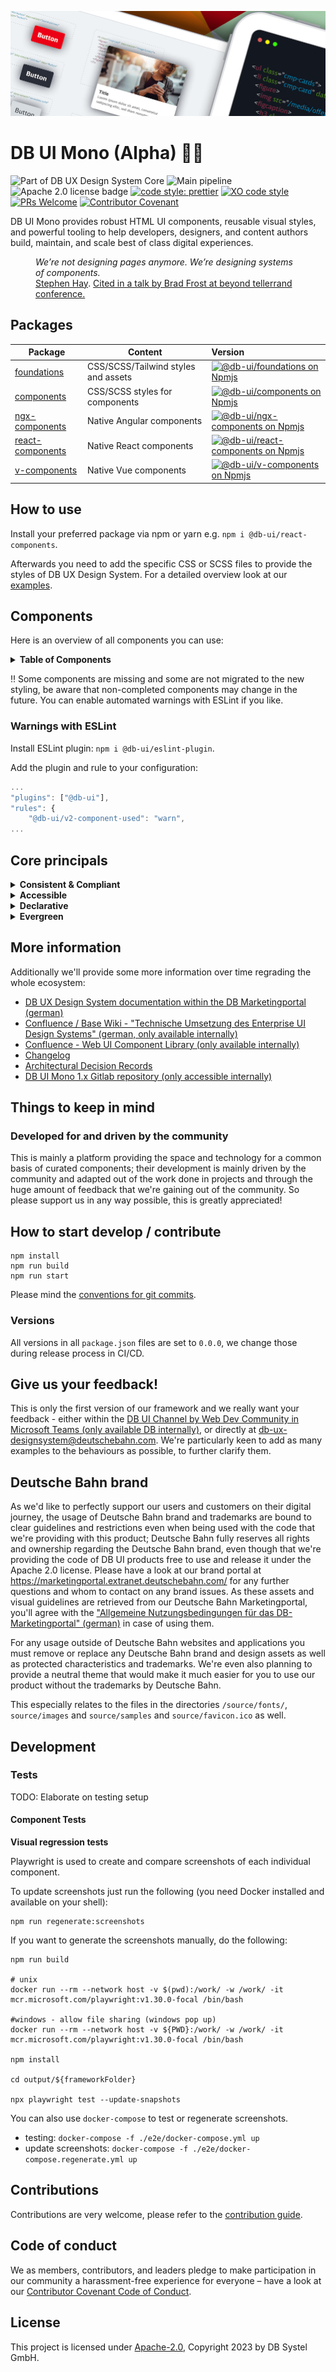 <!-- markdownlint-configure-file { "MD013": false, "MD041":false } -->
<!-- markdownlint-disable MD033 MD010 -->

<img src="docs/images/header_image_0.guetzli.jpg" alt="" srcset="docs/images/header_image_0.guetzli.2x.jpg 2x, docs/images/header_image_0.guetzli.3x.jpg 3x"> <!-- width="830" height="276" //-->

# DB UI Mono (Alpha) 🚂💖

![Part of DB UX Design System Core](https://img.shields.io/badge/Part%20of-DB%20UX%20Design%20System%20Core-d7dce1.svg)
![Main pipeline](https://github.com/db-ui/mono/actions/workflows/default.yml/badge.svg)
![Apache 2.0 license badge](https://img.shields.io/badge/License-Apache_2.0-blue.svg)
[![code style: prettier](https://img.shields.io/badge/code_style-prettier-ff69b4.svg?style=flat-square)](https://github.com/prettier/prettier)
[![XO code style](https://img.shields.io/badge/code_style-XO-5ed9c7.svg)](https://github.com/xojs/xo)
[![PRs Welcome](https://img.shields.io/badge/PRs-welcome-brightgreen.svg?style=flat-square)](http://makeapullrequest.com)
[![Contributor Covenant](https://img.shields.io/badge/Contributor%20Covenant-2.0-4baaaa.svg)](CODE-OF-CONDUCT.md)

DB UI Mono provides robust HTML UI components, reusable visual styles, and powerful tooling to help developers,
designers, and content authors build, maintain, and scale best of class digital experiences.

<figure>
	<cite>We’re not designing pages anymore. We’re designing systems of components.</cite>
	<figcaption><a href="https://bradfrost.com/blog/post/bdconf-stephen-hay-presents-responsive-design-workflow/" target="_blank" rel="noopener noreferrer">Stephen Hay</a>. <a href="https://vimeo.com/67476280" title="Brad Frosts at beyond tellerrand conference regarding Atomic Design" target="_blank" rel="noopener noreferrer">Cited in a talk by Brad Frost at beyond tellerrand conference.</a></figcaption>
</figure>

## Packages

| Package                             | Content                             | Version                                                                                                                                                                                                                                                                                  |
| ----------------------------------- | ----------------------------------- | :--------------------------------------------------------------------------------------------------------------------------------------------------------------------------------------------------------------------------------------------------------------------------------------- |
| [foundations](packages/foundations) | CSS/SCSS/Tailwind styles and assets | [![@db-ui/foundations on Npmjs](https://img.shields.io/badge/dynamic/json?url=https%3A%2F%2Fapi.github.com%2Frepos%2Fdb-ui%2Fmono%2Freleases%2Flatest&query=%24.tag_name&label=npm&color=ed1c24 "npm version")](https://npmjs.com/package/@db-ui/foundations "DB UI – on NPM")           |
| [components](packages/components)   | CSS/SCSS styles for components      | [![@db-ui/components on Npmjs](https://img.shields.io/badge/dynamic/json?url=https%3A%2F%2Fapi.github.com%2Frepos%2Fdb-ui%2Fmono%2Freleases%2Flatest&query=%24.tag_name&label=npm&color=ed1c24 "npm version")](https://npmjs.com/package/@db-ui/components "DB UI – on NPM")             |
| [ngx-components](output/angular)    | Native Angular components           | [![@db-ui/ngx-components on Npmjs](https://img.shields.io/badge/dynamic/json?url=https%3A%2F%2Fapi.github.com%2Frepos%2Fdb-ui%2Fmono%2Freleases%2Flatest&query=%24.tag_name&label=npm&color=ed1c24 "npm version")](https://npmjs.com/package/@db-ui/ngx-components "DB UI – on NPM")     |
| [react-components](output/react)    | Native React components             | [![@db-ui/react-components on Npmjs](https://img.shields.io/badge/dynamic/json?url=https%3A%2F%2Fapi.github.com%2Frepos%2Fdb-ui%2Fmono%2Freleases%2Flatest&query=%24.tag_name&label=npm&color=ed1c24 "npm version")](https://npmjs.com/package/@db-ui/react-components "DB UI – on NPM") |
| [v-components](output/vue/vue3)     | Native Vue components               | [![@db-ui/v-components on Npmjs](https://img.shields.io/badge/dynamic/json?url=https%3A%2F%2Fapi.github.com%2Frepos%2Fdb-ui%2Fmono%2Freleases%2Flatest&query=%24.tag_name&label=npm&color=ed1c24 "npm version")](https://npmjs.com/package/@db-ui/v-components "DB UI – on NPM")         |

## How to use

Install your preferred package via npm or yarn e.g. `npm i @db-ui/react-components`.

Afterwards you need to add the specific CSS or SCSS files to provide the styles of DB UX Design System.
For a detailed overview look at our [examples](https://github.com/db-ui/examples).

## Components

Here is an overview of all components you can use:

<details>
  <summary><strong>Table of Components</strong></summary>

| Name                                                                                          | Category          | Status | Planned for beta |
| --------------------------------------------------------------------------------------------- | ----------------- | :----: | :--------------: |
| [Accordion](https://db-ui.github.io/mono/review/main/components/alert/overview)               | 04 - Data-Display | Alpha  |        ✅        |
| [Alert](https://db-ui.github.io/mono/review/main/components/alert/overview)                   | 05 - Feedback     |  Beta  |        ✅        |
| Avatar                                                                                        | 04 - Data-Display |   ❌   |        ❌        |
| Backdrop                                                                                      | 06 - Utility      |   ❌   |        ✅        |
| [Badge](https://db-ui.github.io/mono/review/main/components/alert/overview)                   | 05 - Feedback     | Alpha  |        ✅        |
| Bottom-Navigation                                                                             | 02 - Action       |   ❌   |        ❌        |
| Breadcrumbs                                                                                   | 02 - Action       |   ❌   |        ✅        |
| [Brand](https://db-ui.github.io/mono/review/main/components/brand/overview)                   | 04 - Data-Display |  Beta  |        ✅        |
| [Button](https://db-ui.github.io/mono/review/main/components/button/overview)                 | 02 - Action       | Alpha  |        ✅        |
| Button-Group                                                                                  | 02 - Action       |   ❌   |        ❌        |
| [Card](https://db-ui.github.io/mono/review/main/components/card/overview)                     | 01 - Layout       | Alpha  |        ✅        |
| Carousel                                                                                      | 06 - Utility      |   ❌   |        ❌        |
| [Checkbox](https://db-ui.github.io/mono/review/main/components/checkbox/overview)             | 03 - Data-Input   | Alpha  |        ✅        |
| Combobox                                                                                      | 03 - Data-Input   |   ❌   |        ❌        |
| Container                                                                                     | 01 - Layout       |   ❌   |        ❌        |
| Date-Picker                                                                                   | 03 - Data-Input   |   ❌   |        ❌        |
| [Divider](https://db-ui.github.io/mono/review/main/components/divider/overview)               | 01 - Layout       | Alpha  |        ✅        |
| [Drawer](https://db-ui.github.io/mono/review/main/components/drawer/overview)                 | 01 - Layout       |  Beta  |        ✅        |
| Dropdown                                                                                      | 06 - Utility      |   ❌   |        ✅        |
| Floating-Button                                                                               | 02 - Action       |   ❌   |        ❌        |
| Footer                                                                                        | 01 - Layout       |   ❌   |        ✅        |
| Grid                                                                                          | 01 - Layout       |   ❌   |        ✅        |
| Header                                                                                        | 01 - Layout       |  Beta  |        ✅        |
| [Icons](https://db-ui.github.io/mono/review/main/components/icon/overview)                    | 04 - Data-Display |  Beta  |        ✅        |
| Image                                                                                         | 04 - Data-Display |   ❌   |        ✅        |
| Indicator                                                                                     | 04 - Data-Display |   ❌   |        ❌        |
| [Infotext](https://db-ui.github.io/mono/review/main/components/infotext/overview)             | 04 - Data-Display | Alpha  |        ✅        |
| [Input](https://db-ui.github.io/mono/review/main/components/input/overview)                   | 03 - Data-Input   | Alpha  |        ✅        |
| [Link](https://db-ui.github.io/mono/review/main/components/link/overview)                     | 02 - Action       | Alpha  |        ✅        |
| List-Item                                                                                     | 04 - Data-Display |   ❌   |        ✅        |
| Menu                                                                                          | 02 - Action       |   ❌   |        ✅        |
| Modal                                                                                         | 06 - Utility      |   ❌   |        ✅        |
| [NavigationItem](https://db-ui.github.io/mono/review/main/components/navigationitem/overview) | 05 - Navigation   |  Beta  |        ✅        |
| Notification                                                                                  | 05 - Feedback     |   ❌   |        ✅        |
| Numbers-Field                                                                                 | 03 - Data-Input   |   ❌   |        ❌        |
| Pagination                                                                                    | 02 - Action       |   ❌   |        ❌        |
| Popover                                                                                       | 06 - Utility      |   ❌   |        ❌        |
| Progress                                                                                      | 05 - Feedback     |   ❌   |        ❌        |
| [Radio](https://db-ui.github.io/mono/review/main/components/radio/overview)                   | 03 - Data-Input   | Alpha  |        ✅        |
| Rating                                                                                        | 03 - Data-Input   |   ❌   |        ❌        |
| [Section](https://db-ui.github.io/mono/review/main/components/section/overview)               | 01 - Layout       |  Beta  |        ✅        |
| [Select](https://db-ui.github.io/mono/review/main/components/select/overview)                 | 03 - Data-Input   |  Beta  |        ✅        |
| Skeleton                                                                                      | 05 - Feedback     |   ❌   |        ❌        |
| Slider                                                                                        | 03 - Data-Input   |   ❌   |        ❌        |
| Spinner                                                                                       | 05 - Feedback     |   ❌   |        ❌        |
| Stack/List                                                                                    | 06 - Utility      |   ❌   |        ✅        |
| Stepper                                                                                       | 02 - Action       |   ❌   |        ❌        |
| Switch                                                                                        | 02 - Action       |   ❌   |        ❌        |
| Table                                                                                         | 04 - Data-Display |   ❌   |        ❌        |
| [Tabs](https://db-ui.github.io/mono/review/main/components/tabs/overview)                     | 04 - Data-Display | Alpha  |        ❌        |
| [Tag](https://db-ui.github.io/mono/review/main/components/tag/overview)                       | 04 - Data-Display | Alpha  |        ✅        |
| Text                                                                                          | 04 - Data-Display |   ❌   |        ✅        |
| [Textarea](https://db-ui.github.io/mono/review/main/components/tag/overview)                  | 03 - Data-Input   | Alpha  |        ✅        |
| Timeline                                                                                      | 04 - Data-Display |   ❌   |        ❌        |
| Time-Picker                                                                                   | 03 - Data-Input   |   ❌   |        ❌        |
| Toggle-Button                                                                                 | 02 - Action       |   ❌   |        ❌        |
| Tooltip                                                                                       | 04 - Data-Display |   ❌   |        ❌        |
| Tree                                                                                          | 04 - Data-Display |   ❌   |        ❌        |
| Upload                                                                                        | 03 - Data-Input   |   ❌   |        ❌        |

</details>

‼ Some components are missing and some are not migrated to the new styling, be aware that non-completed components may change in the future. You can enable automated warnings with ESLint if you like.

### Warnings with ESLint

Install ESLint plugin: `npm i @db-ui/eslint-plugin`.

Add the plugin and rule to your configuration:

```js
...
"plugins": ["@db-ui"],
"rules": {
	"@db-ui/v2-component-used": "warn",
...
```

## Core principals

<details>
  <summary><strong>
	Consistent & Compliant
	</strong></summary>

DB UI Mono is part of [DB UX Design System Core](https://marketingportal.extranet.deutschebahn.com/marketingportal/Design-Anwendungen/DB-UX-Design-System/Design-fuer-Apps-Web/UI-Komponenten),
that are the guidelines for any Personenverkehr Customer and Deutsche Bahn Enterprise website and web applications.

</details>

<details>
  <summary><strong>Accessible</strong></summary>

DB UI Mono leverages semantic HTML, ARIA roles, states and properties to apply our styles wherever possible, thus
enforcing correct, accessible markup. And we're quality checking this in partnership with
the [Team Digital Accessibility](https://db.de/8pei5n).

</details>
<details>
  <summary><strong>Declarative</strong></summary>

DB UI Mono uses declarative selectors instead of visual helpers to ensure our HTML class names and structure are human
read- and understandable, lean, performant and so much easier to update.

</details>
<details>
  <summary><strong>Evergreen</strong></summary>

As [DB UX Design System](https://marketingportal.extranet.deutschebahn.com/marketingportal/Design-Anwendungen/DB-UX-Design-System/Design-fuer-Apps-Web/UI-Komponenten) evolves, so does DB UI
Mono, meaning apps only need to keep their DB UI Mono package updated to ensure the latest look and feel.

</details>

## More information

Additionally we'll provide some more information over time regrading the whole ecosystem:

-   [DB UX Design System documentation within the DB Marketingportal (german)](https://marketingportal.extranet.deutschebahn.com/marketingportal/Design-Anwendungen/DB-UX-Design-System/Design-fuer-Apps-Web/UI-Komponenten)
-   [Confluence / Base Wiki - "Technische Umsetzung des Enterprise UI Design Systems" (german, only available internally)](https://db.de/pu8moh)
-   [Confluence - Web UI Component Library (only available internally)](https://db.de/1tyr73)
-   [Changelog](https://github.com/db-ui/core/blob/main/CHANGELOG.md)
-   [Architectural Decision Records](https://github.com/db-ui/core/tree/main/docs/adr)
-   [DB UI Mono 1.x Gitlab repository (only accessible internally)](https://db.de/4cwtyn/)

## Things to keep in mind

### Developed for and driven by the community

This is mainly a platform providing the space and technology for a common basis of curated components; their development
is mainly driven by the community and adapted out of the work done in projects and through the huge amount of feedback
that we're gaining out of the community. So please support us in any way possible, this is greatly appreciated!

## How to start develop / contribute

```shell
npm install
npm run build
npm run start
```

Please mind the [conventions for git commits](/docs/conventions.adoc#user-content-git-commits-conventions).

### Versions

All versions in all `package.json` files are set to `0.0.0`, we change those during release process in CI/CD.

<!-- markdownlint-disable MD026 -->

## Give us your feedback!

<!-- markdownlint-disable MD026 -->

<!-- markdownlint-disable MD033 -->

This is only the first version of our framework and we really want your feedback - either within
the <a href="https://db.de/krnm74" target="_blank" rel="noopener noreferrer">DB UI Channel by Web Dev Community in
Microsoft Teams (only available DB internally)</a>, or directly
at [db-ux-designsystem@deutschebahn.com](mailto:db-ux-designsystem@deutschebahn.com). <!-- markdownlint-disable MD033 -->
We're particularly keen to add as many examples to the behaviours as possible, to further clarify them.

## Deutsche Bahn brand

As we'd like to perfectly support our users and customers on their digital journey, the usage of Deutsche Bahn brand and
trademarks are bound to clear guidelines and restrictions even when being used with the code that we're providing with
this product; Deutsche Bahn fully reserves all rights and ownership regarding the Deutsche Bahn brand, even though that
we're providing the code of DB UI products free to use and release it under the Apache 2.0 license.
Please have a look at our brand portal at <https://marketingportal.extranet.deutschebahn.com/> for any further questions
and whom to contact on any brand issues. As these assets and visual guidelines are retrieved from our Deutsche Bahn
Marketingportal, you'll agree with
the ["Allgemeine Nutzungsbedingungen für das DB-Marketingportal" (german)](https://marketingportal.extranet.deutschebahn.com/marketingportal/Nutzungsbedingungen-9702684#)
in case of using them.

For any usage outside of Deutsche Bahn websites and applications you must remove or replace any Deutsche Bahn brand and
design assets as well as protected characteristics and trademarks. We're even also planning to provide a neutral theme
that would make it much easier for you to use our product without the trademarks by Deutsche Bahn.

This especially relates to the files in the directories `/source/fonts/`, `source/images` and `source/samples`
and `source/favicon.ico` as well.

## Development

### Tests

TODO: Elaborate on testing setup

#### Component Tests

**Visual regression tests**

Playwright is used to create and compare screenshots of each individual component.

To update screenshots just run the following (you need Docker installed and available on your shell):

```shell
npm run regenerate:screenshots
```

If you want to generate the screenshots manually, do the following:

```shell
npm run build

# unix
docker run --rm --network host -v $(pwd):/work/ -w /work/ -it mcr.microsoft.com/playwright:v1.30.0-focal /bin/bash

#windows - allow file sharing (windows pop up)
docker run --rm --network host -v ${PWD}:/work/ -w /work/ -it mcr.microsoft.com/playwright:v1.30.0-focal /bin/bash

npm install

cd output/${frameworkFolder}

npx playwright test --update-snapshots
```

You can also use `docker-compose` to test or regenerate screenshots.

-   testing: `docker-compose -f ./e2e/docker-compose.yml up`
-   update screenshots: `docker-compose -f ./e2e/docker-compose.regenerate.yml up`

## Contributions

Contributions are very welcome, please refer to the [contribution guide](CONTRIBUTING.md).

## Code of conduct

We as members, contributors, and leaders pledge to make participation in our
community a harassment-free experience for everyone – have a look at
our [Contributor Covenant Code of Conduct](CODE-OF-CONDUCT.md).

## License

This project is licensed under [Apache-2.0](LICENSE), Copyright 2023 by DB Systel GmbH.
